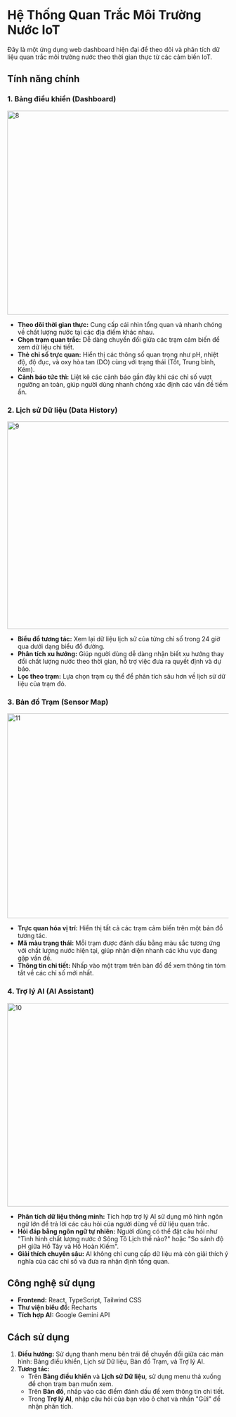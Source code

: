 # Hệ Thống Quan Trắc Môi Trường Nước IoT

Đây là một ứng dụng web dashboard hiện đại để theo dõi và phân tích dữ liệu quan trắc môi trường nước theo thời gian thực từ các cảm biến IoT.

## Tính năng chính

### 1. Bảng điều khiển (Dashboard)
<img width="960" height="464" alt="8" src="https://github.com/user-attachments/assets/68472701-7ac6-45a0-835b-eaf872c1d4b0" />

- **Theo dõi thời gian thực:** Cung cấp cái nhìn tổng quan và nhanh chóng về chất lượng nước tại các địa điểm khác nhau.
- **Chọn trạm quan trắc:** Dễ dàng chuyển đổi giữa các trạm cảm biến để xem dữ liệu chi tiết.
- **Thẻ chỉ số trực quan:** Hiển thị các thông số quan trọng như pH, nhiệt độ, độ đục, và oxy hòa tan (DO) cùng với trạng thái (Tốt, Trung bình, Kém).
- **Cảnh báo tức thì:** Liệt kê các cảnh báo gần đây khi các chỉ số vượt ngưỡng an toàn, giúp người dùng nhanh chóng xác định các vấn đề tiềm ẩn.

### 2. Lịch sử Dữ liệu (Data History)
<img width="947" height="472" alt="9" src="https://github.com/user-attachments/assets/3321cdca-3e01-445d-a667-4fe9224ebad5" />

- **Biểu đồ tương tác:** Xem lại dữ liệu lịch sử của từng chỉ số trong 24 giờ qua dưới dạng biểu đồ đường.
- **Phân tích xu hướng:** Giúp người dùng dễ dàng nhận biết xu hướng thay đổi chất lượng nước theo thời gian, hỗ trợ việc đưa ra quyết định và dự báo.
- **Lọc theo trạm:** Lựa chọn trạm cụ thể để phân tích sâu hơn về lịch sử dữ liệu của trạm đó.

### 3. Bản đồ Trạm (Sensor Map)
<img width="959" height="466" alt="11" src="https://github.com/user-attachments/assets/e58c57d4-b8ab-4734-920e-71d2e65d820c" />

- **Trực quan hóa vị trí:** Hiển thị tất cả các trạm cảm biến trên một bản đồ tương tác.
- **Mã màu trạng thái:** Mỗi trạm được đánh dấu bằng màu sắc tương ứng với chất lượng nước hiện tại, giúp nhận diện nhanh các khu vực đang gặp vấn đề.
- **Thông tin chi tiết:** Nhấp vào một trạm trên bản đồ để xem thông tin tóm tắt về các chỉ số mới nhất.

### 4. Trợ lý AI (AI Assistant)
<img width="956" height="463" alt="10" src="https://github.com/user-attachments/assets/9351077d-4ca2-4857-b5ef-5d94fefb8ffe" />

- **Phân tích dữ liệu thông minh:** Tích hợp trợ lý AI sử dụng mô hình ngôn ngữ lớn để trả lời các câu hỏi của người dùng về dữ liệu quan trắc.
- **Hỏi đáp bằng ngôn ngữ tự nhiên:** Người dùng có thể đặt câu hỏi như "Tình hình chất lượng nước ở Sông Tô Lịch thế nào?" hoặc "So sánh độ pH giữa Hồ Tây và Hồ Hoàn Kiếm".
- **Giải thích chuyên sâu:** AI không chỉ cung cấp dữ liệu mà còn giải thích ý nghĩa của các chỉ số và đưa ra nhận định tổng quan.

## Công nghệ sử dụng

-   **Frontend:** React, TypeScript, Tailwind CSS
-   **Thư viện biểu đồ:** Recharts
-   **Tích hợp AI:** Google Gemini API

## Cách sử dụng

1.  **Điều hướng:** Sử dụng thanh menu bên trái để chuyển đổi giữa các màn hình: Bảng điều khiển, Lịch sử Dữ liệu, Bản đồ Trạm, và Trợ lý AI.
2.  **Tương tác:**
    -   Trên **Bảng điều khiển** và **Lịch sử Dữ liệu**, sử dụng menu thả xuống để chọn trạm bạn muốn xem.
    -   Trên **Bản đồ**, nhấp vào các điểm đánh dấu để xem thông tin chi tiết.
    -   Trong **Trợ lý AI**, nhập câu hỏi của bạn vào ô chat và nhấn "Gửi" để nhận phân tích.
